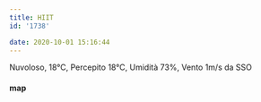 ```yaml
---
title: HIIT
id: '1738'

date: 2020-10-01 15:16:44
---
```


Nuvoloso, 18°C, Percepito 18°C, Umidità 73%, Vento 1m/s da SSO

<!-- ![image](/images/2021/08/20201001-activity-map_huef08cd9c2f8717730063069ed643fb8d_67788_700x0_resize_box_3.png) -->

#### map
